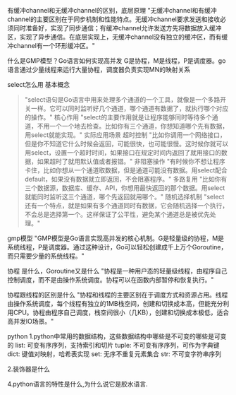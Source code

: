 
有缓冲channel和无缓冲channel的区别，底层原理
"无缓冲channel和有缓冲channel的主要区别在于同步机制和性能特点。无缓冲channel要求发送和接收必须同时准备好，实现了同步通信；有缓冲channel允许发送方先将数据放入缓冲区，实现了异步通信。在底层实现上，无缓冲channel没有独立的缓冲区，而有缓冲channel有一个环形缓冲区。"

什么是GMP模型？Go语言如何实现高并发
G是协程，M是线程，P是调度器。go语言通过少量线程来运行大量协程，调度器负责实现MN的映射关系

select怎么用
基本概念
> "select语句是Go语言中用来处理多个通道的一个工具，就像是一个多路开关一样。它可以同时监听好几个通道，哪个通道有数据了，就执行哪个对应的操作。"
核心作用
> "select的主要作用就是让程序能够同时等待多个通道，不用一个一个地去检查。比如你有三个通道，你想知道哪个先有数据，用select就能实现。"
实际应用场景
超时控制
> "比如你调用一个网络接口，但是你不知道它什么时候会返回，可能很快，也可能很慢。这时候你就可以用select，设置一个超时时间，如果接口在规定时间内返回了就用接口的数据，如果超时了就用默认值或者报错。"
非阻塞操作
> "有时候你不想让程序卡住，比如你想从一个通道取数据，但是通道可能没有数据。用select配合default，如果没有数据就立即返回，不会阻塞程序。"
多路复用
> "比如你有三个数据源，数据库、缓存、API，你想用最快返回的那个数据。用select就能同时监听这三个通道，哪个先返回就用哪个。"
随机选择机制
> "select还有一个特点，就是如果有多个通道同时有数据，它会随机选择一个执行，不会总是选择第一个。这样保证了公平性，避免某个通道总是被优先处理。"

gmp模型
 "GMP模型是Go语言实现高并发的核心机制。G是轻量级的协程，M是系统线程，P是调度器。通过这种设计，Go可以轻松创建成千上万个Goroutine，而只需要少量的系统线程。"


协程 是什么，Goroutine又是什么
"协程是一种用户态的轻量级线程，由程序自己控制调度，而不是由操作系统调度。协程可以在函数内部暂停和恢复执行。"

协程跟线程的区别是什么
"协程和线程的主要区别在于调度方式和资源占用。线程由操作系统调度，每个线程有独立的1MB栈空间，创建和切换成本高，但能充分利用CPU。协程由程序自己调度，栈空间很小（几KB），创建和切换成本极低，适合高并发IO场景。"


python
1.python中常用的数据结构，这些数据结构中哪些是不可变的哪些是可变的
list: 可变有序序列，支持索引和切片
tuple: 不可变有序序列，可作为字典键
dict: 键值对映射，哈希表实现
set: 无序不重复元素集合
str: 不可变字符串序列

2.装饰器是什么

4.python语言的特性是什么,为什么说它是胶水语言.
